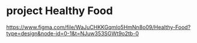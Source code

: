 # project Healthy Food
https://www.figma.com/file/WaJuCHKKGqmlo5HmNn8o09/Healthy-Food?type=design&node-id=0-1&t=NJuw353SGWt9o2tb-0
